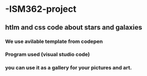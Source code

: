# -ISM362-project
## htlm and css code about stars and galaxies
### We use avilable template from codepen 
### Program used (visual studio code)
### you can use it as a gallery for your pictures and art. 
